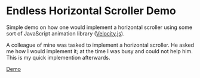 Endless Horizontal Scroller Demo
================================

Simple demo on how one would implement a horizontal scroller using some sort of JavaScript animation library ([Velocity.js][0]).

A colleague of mine was tasked to implement a horizontal scroller. He asked me how I would implement it; at the time I was busy and could not help him. This is my quick implemention afterwards.

[Demo](http://davinche.github.io/endless-scroller-demo)

[0]: http://julian.com/research/velocity/
